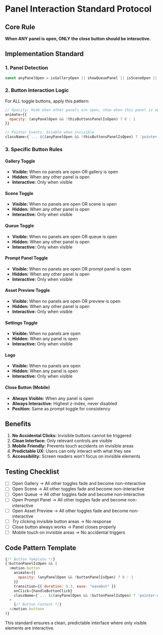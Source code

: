 # Panel Interaction Standard Protocol

## Core Rule
**When ANY panel is open, ONLY the close button should be interactive.**

## Implementation Standard

### 1. Panel Detection
```javascript
const anyPanelOpen = isGalleryOpen || showQueuePanel || isSceneOpen || isBottomBarOpen || isPreviewOpen;
```

### 2. Button Interaction Logic
For ALL toggle buttons, apply this pattern:

```javascript
// Opacity: Hide when other panels are open, show when this panel is open or no panels are open
animate={{ 
  opacity: (anyPanelOpen && !thisButtonsPanelIsOpen) ? 0 : 1 
}}

// Pointer Events: Disable when invisible
className={`... ${(anyPanelOpen && !thisButtonsPanelIsOpen) ? 'pointer-events-none' : 'pointer-events-auto'} ...`}
```

### 3. Specific Button Rules

#### Gallery Toggle
- **Visible:** When no panels are open OR gallery is open
- **Hidden:** When any other panel is open
- **Interactive:** Only when visible

#### Scene Toggle  
- **Visible:** When no panels are open OR scene is open
- **Hidden:** When any other panel is open
- **Interactive:** Only when visible

#### Queue Toggle
- **Visible:** When no panels are open OR queue is open
- **Hidden:** When any other panel is open
- **Interactive:** Only when visible

#### Prompt Panel Toggle
- **Visible:** When no panels are open OR prompt panel is open
- **Hidden:** When any other panel is open
- **Interactive:** Only when visible

#### Asset Preview Toggle
- **Visible:** When no panels are open OR preview is open
- **Hidden:** When any other panel is open
- **Interactive:** Only when visible

#### Settings Toggle
- **Visible:** When no panels are open
- **Hidden:** When any panel is open
- **Interactive:** Only when visible

#### Logo
- **Visible:** When no panels are open
- **Hidden:** When any panel is open
- **Interactive:** Only when visible

#### Close Button (Mobile)
- **Always Visible:** When any panel is open
- **Always Interactive:** Highest z-index, never disabled
- **Position:** Same as prompt toggle for consistency

## Benefits

1. **No Accidental Clicks:** Invisible buttons cannot be triggered
2. **Clean Interface:** Only relevant controls are visible
3. **Mobile Friendly:** Prevents touch accidents on invisible areas
4. **Predictable UX:** Users can only interact with what they see
5. **Accessibility:** Screen readers won't focus on invisible elements

## Testing Checklist

- [ ] Open Gallery → All other toggles fade and become non-interactive
- [ ] Open Scene → All other toggles fade and become non-interactive  
- [ ] Open Queue → All other toggles fade and become non-interactive
- [ ] Open Prompt Panel → All other toggles fade and become non-interactive
- [ ] Open Asset Preview → All other toggles fade and become non-interactive
- [ ] Try clicking invisible button areas → No response
- [ ] Close button always works → Panel closes properly
- [ ] Mobile touch on invisible areas → No accidental triggers

## Code Pattern Template

```javascript
{/* Button Template */}
{!buttonPanelIsOpen && (
  <motion.button
    animate={{ 
      opacity: (anyPanelOpen && !buttonPanelIsOpen) ? 0 : 1 
    }}
    transition={{ duration: 0.3, ease: "easeOut" }}
    onClick={handleButtonClick}
    className={`... ${(anyPanelOpen && !buttonPanelIsOpen) ? 'pointer-events-none' : 'pointer-events-auto'} ...`}
  >
    {/* Button Content */}
  </motion.button>
)}
```

This standard ensures a clean, predictable interface where only visible elements are interactive.
